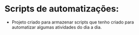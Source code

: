 # Scripts de automatizações:

- Projeto criado para armazenar scripts que tenho criado para automatizar algumas atividades do dia a dia.